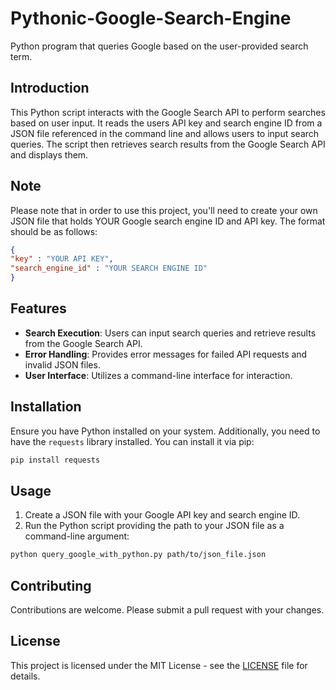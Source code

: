 # Pythonic-Google-Search-Engine
Python program that queries Google based on the user-provided search term.

## Introduction
This Python script interacts with the Google Search API to perform searches based on user input. It reads the users API key and search engine ID from a JSON file referenced in the command line and allows users to input search queries. The script then retrieves search results from the Google Search API and displays them.

## Note
Please note that in order to use this project, you'll need to create your own JSON file that holds YOUR Google search engine ID and API key. The format should be as follows:
```json
{
"key" : "YOUR API KEY",
"search_engine_id" : "YOUR SEARCH ENGINE ID"
}
```

## Features

- **Search Execution**: Users can input search queries and retrieve results from the Google Search API.
- **Error Handling**: Provides error messages for failed API requests and invalid JSON files.
- **User Interface**: Utilizes a command-line interface for interaction.

## Installation
Ensure you have Python installed on your system. Additionally, you need to have the `requests` library installed. You can install it via pip:

```bash
pip install requests
```

## Usage
1. Create a JSON file with your Google API key and search engine ID.
2. Run the Python script providing the path to your JSON file as a command-line argument:

```bash
python query_google_with_python.py path/to/json_file.json
```

## Contributing
Contributions are welcome. Please submit a pull request with your changes.

## License
This project is licensed under the MIT License - see the [LICENSE](LICENSE) file for details.

